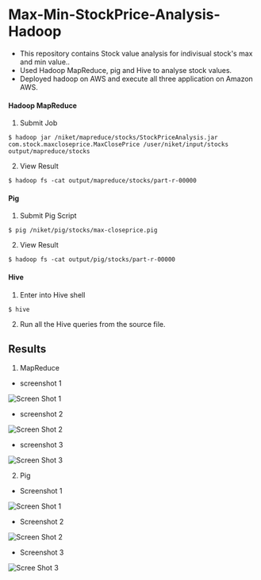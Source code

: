 # Max-Min-StockPrice-Analysis-Hadoop

- This repository contains Stock value analysis for indivisual stock's max and min value.. 
- Used Hadoop MapReduce, pig and Hive to analyse stock values.
- Deployed hadoop on AWS and execute all three application on Amazon AWS.


#### Hadoop MapReduce

1. Submit Job
``` 
$ hadoop jar /niket/mapreduce/stocks/StockPriceAnalysis.jar com.stock.maxcloseprice.MaxClosePrice /user/niket/input/stocks output/mapreduce/stocks
```

2. View Result
```
$ hadoop fs -cat output/mapreduce/stocks/part-r-00000
```


#### Pig

1. Submit Pig Script
```
$ pig /niket/pig/stocks/max-closeprice.pig
```

2. View Result
```
$ hadoop fs -cat output/pig/stocks/part-r-00000
```

#### Hive

1. Enter into Hive shell
```
$ hive
```
2. Run all the Hive queries from the source file.



## Results

1. MapReduce
- screenshot 1

![Screen Shot 1](https://github.com/niketpatel2525/Stock-Price-Analysis-Hadoop/blob/master/4.%20screenshots/hadoop%20(1).png)

- screenshot 2

![Screen Shot 2](https://github.com/niketpatel2525/Stock-Price-Analysis-Hadoop/blob/master/4.%20screenshots/hadoop%20(2).png)

- screenshot 3

![Screen Shot 3](https://github.com/niketpatel2525/Stock-Price-Analysis-Hadoop/blob/master/4.%20screenshots/hadoop%20(3).png)

2. Pig

- Screenshot 1

![Screen Shot 1](https://github.com/niketpatel2525/Stock-Price-Analysis-Hadoop/blob/master/4.%20screenshots/pig%20(1).png)

- Screenshot 2

![Screen Shot 2](https://github.com/niketpatel2525/Stock-Price-Analysis-Hadoop/blob/master/4.%20screenshots/pig%20(2).png)

- Screenshot 3

![Scree Shot 3](https://github.com/niketpatel2525/Stock-Price-Analysis-Hadoop/blob/master/4.%20screenshots/pig%20(3).png)
